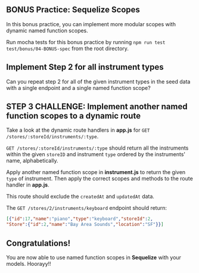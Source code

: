 ## BONUS Practice: Sequelize Scopes

In this bonus practice, you can implement more modular scopes with
dynamic named function scopes.

Run mocha tests for this bonus practice by running `npm run test test/bonus/04-BONUS-spec` from the root directory.

## Implement Step 2 for all instrument types

Can you repeat step 2 for all of the given instrument types in the seed data
with a single endpoint and a single named function scope?

## STEP 3 CHALLENGE: Implement another named function scopes to a dynamic route

Take a look at the dynamic route handlers in __app.js__ for
`GET /stores/:storeId/instruments/:type`.

`GET /stores/:storeId/instruments/:type` should return all the instruments
within the given `storeID` and instrument `type` ordered by the instruments'
name, alphabetically.

Apply another named function scope in __instrument.js__ to
return the given `type` of instrument. Then apply the correct scopes and methods
to the route handler in __app.js__.

This route should exclude the `createdAt` and `updatedAt` data.

The `GET /stores/2/instruments/keyboard` endpoint should return:

```json
[{"id":17,"name":"piano","type":"keyboard","storeId":2,
"Store":{"id":2,"name":"Bay Area Sounds","location":"SF"}}]
```

## Congratulations!

You are now able to use named function scopes in **Sequelize** with your models.
Hoorayy!!